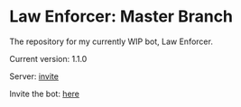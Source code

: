 # Law Enforcer: Master Branch
The repository for my currently WIP bot, Law Enforcer.

Current version: 1.1.0

Server: [invite](https://discord.gg/PVTBgK6)

Invite the bot: [here](https://discordapp.com/api/oauth2/authorize?client_id=696124534679535728&permissions=268561591&scope=bot)
